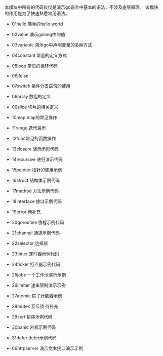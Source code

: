 
本模块中所有的代码仅仅是演示go语言中基本的语法，不涉及底层原理。
该模块的作用是为了快速熟悉常用语法。

- 01hello 简单的hello world
- 02value 演示golang中的值
- 03variable 演示go中声明变量的多种方式
- 04constant 常量的定义方式
- 05loop 常见的循环代码
- 06ifelse
- 07switch 条件分支语句的使用
- 08array 数组的定义
- 09slice 切片的相关定义
- 10map map的常见操作
- 11range 迭代遍历
- 12func常见的函数操作
- 13closure 演示闭包代码
- 14recursive 递归演示代码
- 15pointer 指针的使用示例
- 16struct 结构体示例代码
- 17method 方法示例代码
- 18interface 接口示例代码
- 19error 待补充
- 20goroutine 协程示例代码
- 21channel 通道示例代码
- 22selector 选择器
- 23timer 定时器示例代码
- 24ticker 打点器示例代码
- 25jobs 一个工作池演示示例
- 26limiter 速率限制演示示例
- 27atomic 院子计数器示例
- 28mutex 互斥锁 待补充
- 29sort 排序示例代码
- 30panic 宕机示例代码
- 31defer defer示例代码


- 66httpserver 演示文本接口演示示例